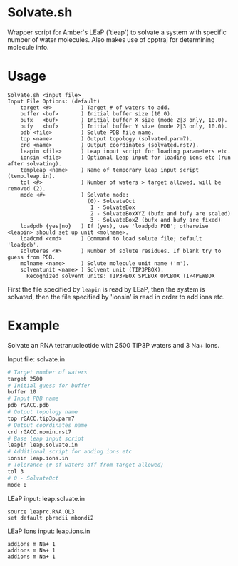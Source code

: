 # Solvate.sh
Wrapper script for Amber's LEaP ('tleap') to solvate a system with specific number of water molecules. Also makes use of cpptraj for determining molecule info.

# Usage
```
Solvate.sh <input_file>
Input File Options: (default)
    target <#>         ) Target # of waters to add.
    buffer <buf>       ) Initial buffer size (10.0).
    bufx   <buf>       ) Initial buffer X size (mode 2|3 only, 10.0).
    bufy   <buf>       ) Initial buffer Y size (mode 2|3 only, 10.0).
    pdb <file>         ) Solute PDB file name.
    top <name>         ) Output topology (solvated.parm7).
    crd <name>         ) Output coordinates (solvated.rst7).
    leapin <file>      ) Leap input script for loading parameters etc.
    ionsin <file>      ) Optional Leap input for loading ions etc (run after solvating).
    templeap <name>    ) Name of temporary leap input script (temp.leap.in).
    tol <#>            ) Number of waters > target allowed, will be removed (2).
    mode <#>           ) Solvate mode:
                         (0)- SolvateOct
                          1 - SolvateBox
                          2 - SolvateBoxXYZ (bufx and bufy are scaled)
                          3 - SolvateBoxZ (bufx and bufy are fixed)
    loadpdb {yes|no}   ) If (yes), use 'loadpdb PDB'; otherwise <leapin> should set up unit <molname>.
    loadcmd <cmd>      ) Command to load solute file; default 'loadpdb'.
    soluteres <#>      ) Number of solute residues. If blank try to guess from PDB.
    molname <name>     ) Solute molecule unit name ('m').
    solventunit <name> ) Solvent unit (TIP3PBOX).
      Recognized solvent units: TIP3PBOX SPCBOX OPCBOX TIP4PEWBOX
```

First the file specified by `leapin` is read by LEaP, then the system is solvated, then the file specified by 'ionsin' is read in order to add ions etc.

# Example
Solvate an RNA tetranucleotide with 2500 TIP3P waters and 3 Na+ ions.


Input file: solvate.in
```sh
# Target number of waters
target 2500 
# Initial guess for buffer
buffer 10
# Input PDB name
pdb rGACC.pdb
# Output topology name
top rGACC.tip3p.parm7 
# Output coordinates name
crd rGACC.nomin.rst7
# Base leap input script
leapin leap.solvate.in
# Additional script for adding ions etc
ionsin leap.ions.in
# Tolerance (# of waters off from target allowed)
tol 3
# 0 - SolvateOct
mode 0
```

LEaP input: leap.solvate.in
```
source leaprc.RNA.OL3
set default pbradii mbondi2
```

LEaP Ions input: leap.ions.in
```
addions m Na+ 1
addions m Na+ 1
addions m Na+ 1
```

